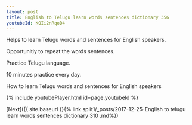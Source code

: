 ```yaml
---
layout: post
title: English to Telugu learn words sentences dictionary 356 
youtubeId: KQIi2nRqoD4
---
```

 
 
Helps to learn Telugu words and sentences for English speakers.

Opportunitiy to repeat the words sentences. 

Practice Telugu language. 
 
10 minutes practice every day. 
 
How to learn Telugu words and sentences for English speakers 
 
{% include youtubePlayer.html id=page.youtubeId %}
 
 
[Next]({{ site.baseurl }}{% link  split1/_posts/2017-12-25-English to telugu learn words sentences dictionary 310 .md%})
 
